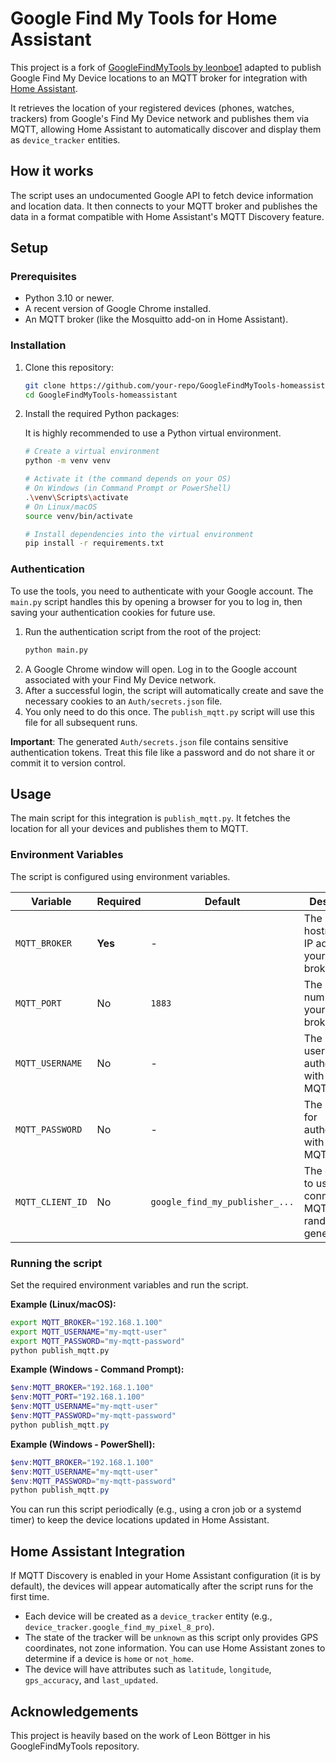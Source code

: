# Google Find My Tools for Home Assistant

This project is a fork of [GoogleFindMyTools by leonboe1](https://github.com/leonboe1/GoogleFindMyTools) adapted to publish Google Find My Device locations to an MQTT broker for integration with [Home Assistant](https://www.home-assistant.io/).

It retrieves the location of your registered devices (phones, watches, trackers) from Google's Find My Device network and publishes them via MQTT, allowing Home Assistant to automatically discover and display them as `device_tracker` entities.

## How it works

The script uses an undocumented Google API to fetch device information and location data. It then connects to your MQTT broker and publishes the data in a format compatible with Home Assistant's MQTT Discovery feature.

## Setup

### Prerequisites

*   Python 3.10 or newer.
*   A recent version of Google Chrome installed.
*   An MQTT broker (like the Mosquitto add-on in Home Assistant).

### Installation

1.  Clone this repository:
    ```bash
    git clone https://github.com/your-repo/GoogleFindMyTools-homeassistant.git
    cd GoogleFindMyTools-homeassistant
    ```

2.  Install the required Python packages:

    It is highly recommended to use a Python virtual environment.
    ```bash
    # Create a virtual environment
    python -m venv venv
    
    # Activate it (the command depends on your OS)
    # On Windows (in Command Prompt or PowerShell)
    .\venv\Scripts\activate
    # On Linux/macOS
    source venv/bin/activate
    
    # Install dependencies into the virtual environment
    pip install -r requirements.txt
    ```

### Authentication

To use the tools, you need to authenticate with your Google account. The `main.py` script handles this by opening a browser for you to log in, then saving your authentication cookies for future use.

1.  Run the authentication script from the root of the project:
    ```bash
    python main.py
    ```
2.  A Google Chrome window will open. Log in to the Google account associated with your Find My Device network.
3.  After a successful login, the script will automatically create and save the necessary cookies to an `Auth/secrets.json` file.
4.  You only need to do this once. The `publish_mqtt.py` script will use this file for all subsequent runs.

**Important**: The generated `Auth/secrets.json` file contains sensitive authentication tokens. Treat this file like a password and do not share it or commit it to version control.

## Usage

The main script for this integration is `publish_mqtt.py`. It fetches the location for all your devices and publishes them to MQTT.

### Environment Variables

The script is configured using environment variables.

| Variable          | Required | Default                          | Description                                                              |
| ----------------- | -------- | -------------------------------- | ------------------------------------------------------------------------ |
| `MQTT_BROKER`     | **Yes**  | -                                | The hostname or IP address of your MQTT broker.                          |
| `MQTT_PORT`       | No       | `1883`                           | The port number for your MQTT broker.                                    |
| `MQTT_USERNAME`   | No       | -                                | The username for authenticating with the MQTT broker.                    |
| `MQTT_PASSWORD`   | No       | -                                | The password for authenticating with the MQTT broker.                    |
| `MQTT_CLIENT_ID`  | No       | `google_find_my_publisher_...`   | The client ID to use when connecting to MQTT. A random one is generated. |

### Running the script

Set the required environment variables and run the script.

**Example (Linux/macOS):**

```bash
export MQTT_BROKER="192.168.1.100"
export MQTT_USERNAME="my-mqtt-user"
export MQTT_PASSWORD="my-mqtt-password"
python publish_mqtt.py
```

**Example (Windows - Command Prompt):**

```powershell
$env:MQTT_BROKER="192.168.1.100"
$env:MQTT_PORT="192.168.1.100"
$env:MQTT_USERNAME="my-mqtt-user"
$env:MQTT_PASSWORD="my-mqtt-password"
python publish_mqtt.py
```

**Example (Windows - PowerShell):**

```powershell
$env:MQTT_BROKER="192.168.1.100"
$env:MQTT_USERNAME="my-mqtt-user"
$env:MQTT_PASSWORD="my-mqtt-password"
python publish_mqtt.py
```

You can run this script periodically (e.g., using a cron job or a systemd timer) to keep the device locations updated in Home Assistant.

## Home Assistant Integration

If MQTT Discovery is enabled in your Home Assistant configuration (it is by default), the devices will appear automatically after the script runs for the first time.

*   Each device will be created as a `device_tracker` entity (e.g., `device_tracker.google_find_my_pixel_8_pro`).
*   The state of the tracker will be `unknown` as this script only provides GPS coordinates, not zone information. You can use Home Assistant zones to determine if a device is `home` or `not_home`.
*   The device will have attributes such as `latitude`, `longitude`, `gps_accuracy`, and `last_updated`.

## Acknowledgements

This project is heavily based on the work of Leon Böttger in his GoogleFindMyTools repository.